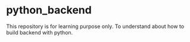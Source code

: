 # python_backend
This repository is for learning purpose only. To understand about how to build backend with python.
